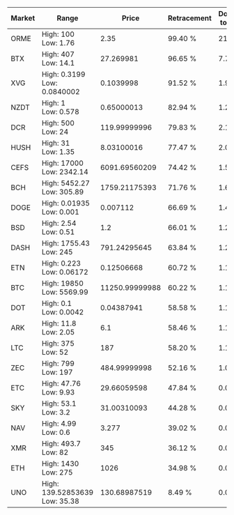 | Market | Range | Price| Retracement | Doubles to 50% |
| --- | --- | --- | --- | --- |
| ORME | High: 100<br />Low: 1.76 | 2.35 | 99.40 % | 21.65 |
| BTX | High: 407<br />Low: 14.1 | 27.269981 | 96.65 % | 7.72 |
| XVG | High: 0.3199<br />Low: 0.0840002 | 0.1039998 | 91.52 % | 1.94 |
| NZDT | High: 1<br />Low: 0.578 | 0.65000013 | 82.94 % | 1.21 |
| DCR | High: 500<br />Low: 24 | 119.99999996 | 79.83 % | 2.18 |
| HUSH | High: 31<br />Low: 1.35 | 8.03100016 | 77.47 % | 2.01 |
| CEFS | High: 17000<br />Low: 2342.14 | 6091.69560209 | 74.42 % | 1.59 |
| BCH | High: 5452.27<br />Low: 305.89 | 1759.21175393 | 71.76 % | 1.64 |
| DOGE | High: 0.01935<br />Low: 0.001 | 0.007112 | 66.69 % | 1.43 |
| BSD | High: 2.54<br />Low: 0.51 | 1.2 | 66.01 % | 1.27 |
| DASH | High: 1755.43<br />Low: 245 | 791.24295645 | 63.84 % | 1.26 |
| ETN | High: 0.223<br />Low: 0.06172 | 0.12506668 | 60.72 % | 1.14 |
| BTC | High: 19850<br />Low: 5569.99 | 11250.99999988 | 60.22 % | 1.13 |
| DOT | High: 0.1<br />Low: 0.0042 | 0.04387941 | 58.58 % | 1.19 |
| ARK | High: 11.8<br />Low: 2.05 | 6.1 | 58.46 % | 1.14 |
| LTC | High: 375<br />Low: 52 | 187 | 58.20 % | 1.14 |
| ZEC | High: 799<br />Low: 197 | 484.99999998 | 52.16 % | 1.03 |
| ETC | High: 47.76<br />Low: 9.93 | 29.66059598 | 47.84 % | 0.00 |
| SKY | High: 53.1<br />Low: 3.2 | 31.00310093 | 44.28 % | 0.00 |
| NAV | High: 4.99<br />Low: 0.6 | 3.277 | 39.02 % | 0.00 |
| XMR | High: 493.7<br />Low: 82 | 345 | 36.12 % | 0.00 |
| ETH | High: 1430<br />Low: 275 | 1026 | 34.98 % | 0.00 |
| UNO | High: 139.52853639<br />Low: 35.38 | 130.68987519 | 8.49 % | 0.00 |
